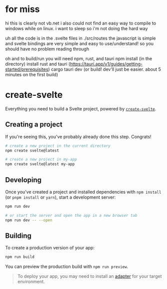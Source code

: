 # for miss
hi
this is clearly not vb.net
i also could not find an easy way to compile to windows while on linux. i want to sleep so i'm not doing the hard way

uh all the code is in the .svelte files in ./src/routes
the javascript is simple and svelte bindings are very simple and easy to use/understand! so you should have no problem reading through

oh and to build/run you will need npm, rust, and tauri
npm install (in the directory)
install rust and tauri (https://tauri.app/v1/guides/getting-started/prerequisites)
cargo tauri dev (or build! dev'll just be easier. about 5 minutes on the first build)

# create-svelte

Everything you need to build a Svelte project, powered by [`create-svelte`](https://github.com/sveltejs/kit/tree/master/packages/create-svelte).

## Creating a project

If you're seeing this, you've probably already done this step. Congrats!

```bash
# create a new project in the current directory
npm create svelte@latest

# create a new project in my-app
npm create svelte@latest my-app
```

## Developing

Once you've created a project and installed dependencies with `npm install` (or `pnpm install` or `yarn`), start a development server:

```bash
npm run dev

# or start the server and open the app in a new browser tab
npm run dev -- --open
```

## Building

To create a production version of your app:

```bash
npm run build
```

You can preview the production build with `npm run preview`.

> To deploy your app, you may need to install an [adapter](https://kit.svelte.dev/docs/adapters) for your target environment.
